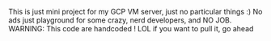 This is just mini project for my GCP VM server, just no particular things :)
No ads just playground for some crazy, nerd developers, and NO JOB.
WARNING: This code are handcoded ! LOL if you want to pull it, go ahead
